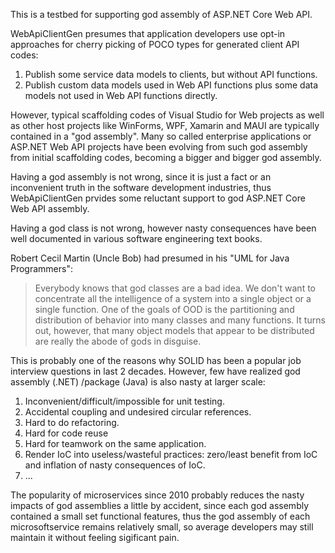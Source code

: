 This is a testbed for supporting god assembly of ASP.NET Core Web API.

WebApiClientGen presumes that application developers use opt-in approaches for cherry picking of POCO types for generated client API codes:
1. Publish some service data models to clients, but without API functions.
1. Publish custom data models used in Web API functions plus some data models not used in Web API functions directly.

However, typical scaffolding codes of Visual Studio for Web projects as well as other host projects like WinForms, WPF, Xamarin and MAUI are typically contained in a "god assembly". Many so called enterprise applications or ASP.NET Web API projects have been evolving from such god assembly from initial scaffolding codes, becoming a bigger and bigger god assembly.

Having a god assembly is not wrong, since it is just a fact or an inconvenient truth in the software development industries, thus WebApiClientGen prvides some reluctant support to god ASP.NET Core Web API assembly.

Having a god class is not wrong, however nasty consequences have been well documented in various software engineering text books.

Robert Cecil Martin (Uncle Bob) had presumed in his "UML for Java Programmers":

>Everybody knows that god classes are a bad idea. We don't want to concentrate all the intelligence of a system into a single object or a single function. One of the goals of OOD is the partitioning and distribution of behavior into many classes and many functions. It turns out, however, that many object models that appear to be distributed are really the abode of gods in disguise.

This is probably one of the reasons why SOLID has been a popular job interview questions in last 2 decades. However, few have realized god assembly (.NET) /package (Java) is also nasty at larger scale:
1. Inconvenient/difficult/impossible for unit testing.
1. Accidental coupling and undesired circular references.
1. Hard to do refactoring.
1. Hard for code reuse
1. Hard for teamwork on the same application.
1. Render IoC into useless/wasteful practices: zero/least benefit from IoC and inflation of nasty consequences of IoC.
1. ...


The popularity of microservices since 2010 probably reduces the nasty impacts of god assemblies a little by accident, since each god assembly contained a small set functional features, thus the god assembly of each microsoftservice remains relatively small, so average developers may still maintain it without feeling sigificant pain.